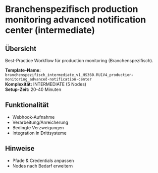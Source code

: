 # Branchenspezifisch production monitoring advanced notification center (intermediate)

## Übersicht

Best-Practice Workflow für production monitoring (Branchenspezifisch).

**Template-Name:** `branchenspezifisch_intermediate_v1_HS360.RU1V4_production-monitoring_advanced-notification-center`  
**Komplexität:** INTERMEDIATE (5 Nodes)  
**Setup-Zeit:** 20-40 Minuten

## Funktionalität
- Webhook-Aufnahme
- Verarbeitung/Anreicherung
- Bedingte Verzweigungen
- Integration in Drittsysteme

## Hinweise
- Pfade & Credentials anpassen
- Nodes nach Bedarf erweitern
